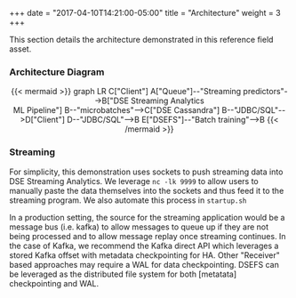 +++
date = "2017-04-10T14:21:00-05:00"
title = "Architecture"
weight = 3
+++

This section details the architecture demonstrated in this reference field asset.

### Architecture Diagram

<div title="rendered dynamically" align="middle">
{{< mermaid >}}
graph LR
C["Client"]
A["Queue"]--"Streaming predictors"-->B["DSE Streaming Analytics <br/>ML Pipeline"]
B--"microbatches"-->C["DSE Cassandra"]
B--"JDBC/SQL"-->D["Client"]
D--"JDBC/SQL"-->B
E["DSEFS"]--"Batch training"-->B
{{< /mermaid >}}
</div>

### Streaming

For simplicity, this demonstration uses sockets to push streaming data into DSE Streaming Analytics. We leverage `nc -lk 9999` to allow users to manually paste the data themselves into the sockets and thus feed it to the streaming program. We also automate this process in `startup.sh`

In a production setting, the source for the streaming application would be a message bus (i.e. kafka) to allow messages to queue up if they are not being processed and to allow message replay once streaming continues. In the case of Kafka, we recommend the Kafka direct API which leverages a stored Kafka offset with metadata checkpointing for HA. Other "Receiver" based approaches may require a WAL for data checkpointing. DSEFS can be leveraged as the distributed file system for both [metatata] checkpointing and WAL.
